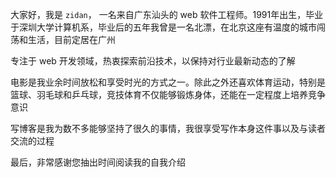 大家好，我是 `zidan`， 一名来自广东汕头的 web 软件工程师。1991年出生，毕业于深圳大学计算机系，毕业后的五年我曾是一名北漂，在北京这座有温度的城市闯荡和生活，目前定居在广州

专注于 web 开发领域，热衷探索前沿技术，以保持对行业最新动态的了解

电影是我业余时间放松和享受时光的方式之一。除此之外还喜欢体育运动，特别是篮球、羽毛球和乒乓球，竞技体育不仅能够锻炼身体，还能在一定程度上培养竞争意识

写博客是我为数不多能够坚持了很久的事情，我很享受写作本身这件事以及与读者交流的过程

最后，非常感谢您抽出时间阅读我的自我介绍